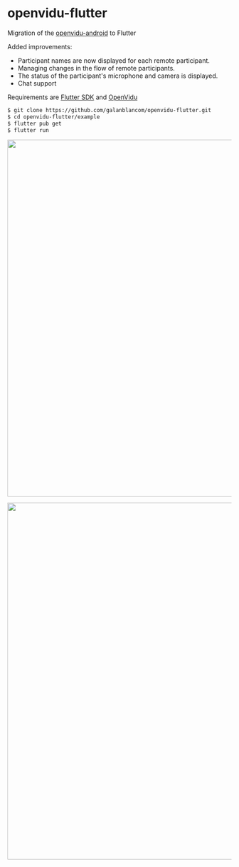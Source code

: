 # openvidu-flutter

Migration of the [openvidu-android](https://github.com/OpenVidu/openvidu-tutorials/tree/master/openvidu-android) to Flutter

Added improvements:
- Participant names are now displayed for each remote participant.
- Managing changes in the flow of remote participants.
- The status of the participant's microphone and camera is displayed.
- Chat support

Requirements are [Flutter SDK](https://flutter.dev/docs/get-started/install) and [OpenVidu](https://openvidu.io/)
```bash
$ git clone https://github.com/galanblancom/openvidu-flutter.git
$ cd openvidu-flutter/example
$ flutter pub get
$ flutter run
```

<p align="center">
<img src="https://github.com/galanblancom/openvidu-flutter/blob/master/gif/openvidu-flutter-demo.gif?raw=true" width="800"/>
</p>

<p align="center">
<img src="https://github.com/galanblancom/openvidu-flutter/blob/master/gif/chat-demo.gif?raw=true" width="800"/>
</p>